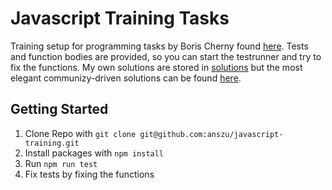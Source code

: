 # Javascript Training Tasks

Training setup for programming tasks by Boris Cherny found [here](https://performancejs.com/post/hde6d32/The-Best-Frontend-JavaScript-Interview-Questions-(Written-by-a-Frontend-Engineer)).
Tests and function bodies are provided, so you can start the testrunner and try to fix the functions.
My own solutions are stored in [solutions](https://github.com/anszu/javascript-training/tree/master/src/solutions) but the most elegant communizy-driven solutions can
be found [here](https://github.com/bcherny/frontend-interview-questions).

## Getting Started

1. Clone Repo with ```git clone git@github.com:anszu/javascript-training.git```
2. Install packages with ```npm install```
3. Run ```npm run test```
4. Fix tests by fixing the functions

